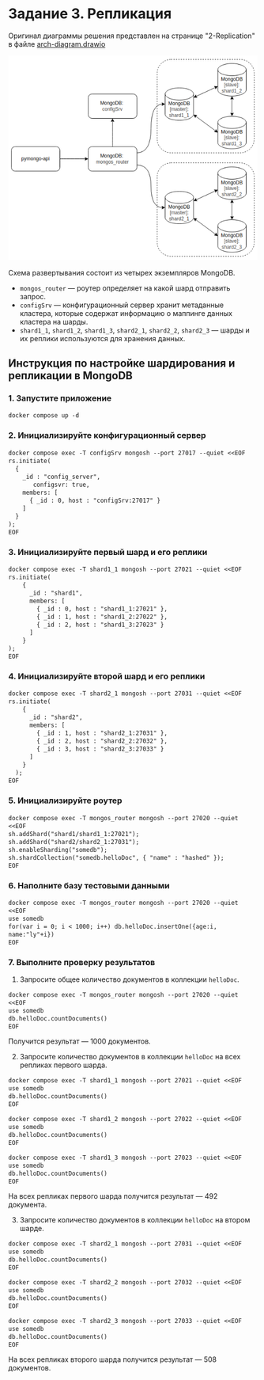 # Задание 3. Репликация

Оригинал диаграммы решения представлен на странице "2-Replication" в файле [arch-diagram.drawio](../arch-diagram.drawio)

![Шардирование](sharding-repl.png)

Схема развертывания состоит из четырех экземпляров MongoDB.

- `mongos_router` — роутер определяет на какой шард отправить запрос.
- `configSrv` — конфигурационный сервер хранит метаданные кластера, которые содержат информацию о маппинге данных кластера на шарды.
- `shard1_1`, `shard1_2`, `shard1_3`, `shard2_1`, `shard2_2`, `shard2_3` — шарды и их реплики используются для хранения данных.

## Инструкция по настройке шардирования и репликации в MongoDB

### 1. Запустите приложение

```shell
docker compose up -d
```

### 2. Инициализируйте конфигурационный сервер

```shell
docker compose exec -T configSrv mongosh --port 27017 --quiet <<EOF
rs.initiate(
  {
    _id : "config_server",
       configsvr: true,
    members: [
      { _id : 0, host : "configSrv:27017" }
    ]
  }
);
EOF
```

### 3. Инициализируйте первый шард и его реплики

```shell
docker compose exec -T shard1_1 mongosh --port 27021 --quiet <<EOF
rs.initiate(
    {
      _id : "shard1",
      members: [
        { _id : 0, host : "shard1_1:27021" },
        { _id : 1, host : "shard1_2:27022" },
        { _id : 2, host : "shard1_3:27023" }
      ]
    }
);
EOF
```

### 4. Инициализируйте второй шард и его реплики

```shell
docker compose exec -T shard2_1 mongosh --port 27031 --quiet <<EOF
rs.initiate(
    {
      _id : "shard2",
      members: [       
        { _id : 1, host : "shard2_1:27031" },
        { _id : 2, host : "shard2_2:27032" },
        { _id : 3, host : "shard2_3:27033" }
      ]
    }
  );
EOF
```

### 5. Инициализируйте роутер

```shell
docker compose exec -T mongos_router mongosh --port 27020 --quiet <<EOF
sh.addShard("shard1/shard1_1:27021");
sh.addShard("shard2/shard2_1:27031");
sh.enableSharding("somedb");
sh.shardCollection("somedb.helloDoc", { "name" : "hashed" });
EOF
```

### 6. Наполните базу тестовыми данными

```shell
docker compose exec -T mongos_router mongosh --port 27020 --quiet <<EOF
use somedb
for(var i = 0; i < 1000; i++) db.helloDoc.insertOne({age:i, name:"ly"+i})
EOF
```

### 7. Выполните проверку результатов

1. Запросите общее количество документов в коллекции `helloDoc`.

```shell
docker compose exec -T mongos_router mongosh --port 27020 --quiet <<EOF
use somedb
db.helloDoc.countDocuments()
EOF
```

Получится результат — 1000 документов.

2. Запросите количество документов в коллекции `helloDoc` на всех репликах первого шарда.

```shell
docker compose exec -T shard1_1 mongosh --port 27021 --quiet <<EOF
use somedb
db.helloDoc.countDocuments()
EOF
```

```shell
docker compose exec -T shard1_2 mongosh --port 27022 --quiet <<EOF
use somedb
db.helloDoc.countDocuments()
EOF
```

```shell
docker compose exec -T shard1_3 mongosh --port 27023 --quiet <<EOF
use somedb
db.helloDoc.countDocuments()
EOF
```

На всех репликах первого шарда получится результат — 492 документа.

3. Запросите количество документов в коллекции `helloDoc` на втором шарде.

```shell
docker compose exec -T shard2_1 mongosh --port 27031 --quiet <<EOF
use somedb
db.helloDoc.countDocuments()
EOF
```

```shell
docker compose exec -T shard2_2 mongosh --port 27032 --quiet <<EOF
use somedb
db.helloDoc.countDocuments()
EOF
```

```shell
docker compose exec -T shard2_3 mongosh --port 27033 --quiet <<EOF
use somedb
db.helloDoc.countDocuments()
EOF
```

На всех репликах второго шарда получится результат — 508 документов.